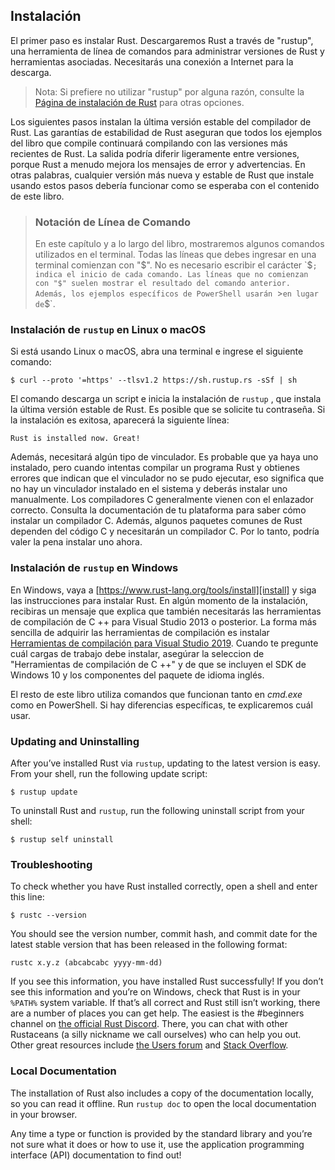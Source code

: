 ## Instalación

El primer paso es instalar Rust. Descargaremos Rust a través de "rustup", una
herramienta de línea de comandos para administrar versiones de Rust y herramientas asociadas. Necesitarás
una conexión a Internet para la descarga.

> Nota: Si prefiere no utilizar "rustup" por alguna razón, consulte la [Página
> de instalación de Rust](https://www.rust-lang.org/tools/install) para otras opciones.

Los siguientes pasos instalan la última versión estable del compilador de Rust.
Las garantías de estabilidad de Rust aseguran que todos los ejemplos del libro que
compile continuará compilando con las versiones más recientes de Rust. La salida podría
diferir ligeramente entre versiones, porque Rust a menudo mejora los mensajes de error
y advertencias. En otras palabras, cualquier versión más nueva y estable de Rust que instale
usando estos pasos debería funcionar como se esperaba con el contenido de este libro.

> ### Notación de Línea de Comando
>
> En este capítulo y a lo largo del libro, mostraremos algunos comandos utilizados en el
> terminal. Todas las líneas que debes ingresar en una terminal comienzan con "$".
> No es necesario escribir el carácter `$`; indica el inicio de cada
> comando. Las líneas que no comienzan con "$" suelen mostrar el resultado del
> comando anterior. Además, los ejemplos específicos de PowerShell usarán `>`
> en lugar de `$`.

### Instalación de `rustup` en Linux o macOS

Si está usando Linux o macOS, abra una terminal e ingrese el siguiente comando:

```console
$ curl --proto '=https' --tlsv1.2 https://sh.rustup.rs -sSf | sh
```

El comando descarga un script e inicia la instalación de `rustup`
, que instala la última versión estable de Rust. Es posible que se solicite
tu contraseña. Si la instalación es exitosa, aparecerá la siguiente línea:

```text
Rust is installed now. Great!
```

Además, necesitará algún tipo de vinculador. Es probable que ya haya uno
instalado, pero cuando intentas compilar un programa Rust y obtienes errores que indican
que el vinculador no se pudo ejecutar, eso significa que no hay un vinculador instalado en el
sistema y deberás instalar uno manualmente. Los compiladores C generalmente vienen con
el enlazador correcto. Consulta la documentación de tu plataforma para saber cómo instalar un
compilador C. Además, algunos paquetes comunes de Rust dependen del código C y necesitarán un
compilador C. Por lo tanto, podría valer la pena instalar uno ahora.

### Instalación de `rustup` en Windows

En Windows, vaya a [https://www.rust-lang.org/tools/install][install] y siga
las instrucciones para instalar Rust. En algún momento de la instalación,
recibiras un mensaje que explica que también necesitarás las herramientas de compilación de C ++ para
Visual Studio 2013 o posterior. La forma más sencilla de adquirir las herramientas de compilación es
instalar [Herramientas de compilación para Visual Studio 2019][visualstudio]. Cuando te pregunte cuál
cargas de trabajo debe instalar, asegúrar la seleccion de "Herramientas de compilación de C ++" y de que
se incluyen el SDK de Windows 10 y los componentes del paquete de idioma inglés.

[install]: https://www.rust-lang.org/tools/install
[visualstudio]: https://visualstudio.microsoft.com/visual-cpp-build-tools/

El resto de este libro utiliza comandos que funcionan tanto en *cmd.exe* como en PowerShell.
Si hay diferencias específicas, te explicaremos cuál usar.

### Updating and Uninstalling

After you’ve installed Rust via `rustup`, updating to the latest version is
easy. From your shell, run the following update script:

```console
$ rustup update
```

To uninstall Rust and `rustup`, run the following uninstall script from your
shell:

```console
$ rustup self uninstall
```

### Troubleshooting

To check whether you have Rust installed correctly, open a shell and enter this
line:

```console
$ rustc --version
```

You should see the version number, commit hash, and commit date for the latest
stable version that has been released in the following format:

```text
rustc x.y.z (abcabcabc yyyy-mm-dd)
```

If you see this information, you have installed Rust successfully! If you don’t
see this information and you’re on Windows, check that Rust is in your `%PATH%`
system variable. If that’s all correct and Rust still isn’t working, there are
a number of places you can get help. The easiest is the #beginners channel on
[the official Rust Discord][discord]. There, you can chat with other Rustaceans
(a silly nickname we call ourselves) who can help you out. Other great
resources include [the Users forum][users] and [Stack Overflow][stackoverflow].

[discord]: https://discord.gg/rust-lang
[users]: https://users.rust-lang.org/
[stackoverflow]: https://stackoverflow.com/questions/tagged/rust

### Local Documentation

The installation of Rust also includes a copy of the documentation locally, so
you can read it offline. Run `rustup doc` to open the local documentation in
your browser.

Any time a type or function is provided by the standard library and you’re not
sure what it does or how to use it, use the application programming interface
(API) documentation to find out!
